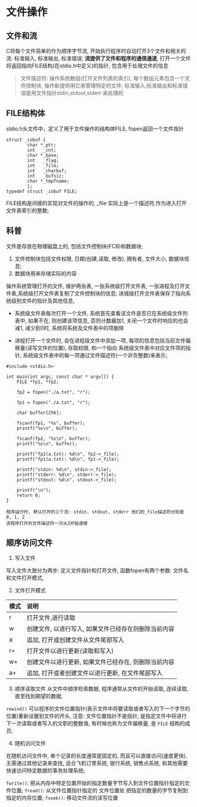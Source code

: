 # 文件操作

## 文件和流
C将每个文件简单的作为顺序字节流, 开始执行程序时自动打开3个文件和相关的流: 标准输入, 标准输出, 标准错误;
**流提供了文件和程序的通信通道**, 打开一个文件将返回指向FILE结构(在stdio.h中定义)的指针, 包含用于处理文件的信息

> 文件描述符: 操作系统数组(打开文件列表的索引), 每个数组元素包含一个文件控制块, 操作新提供用它来管理特定的文件;
标准输入,标准输出和标准错误是用文件指针stdin,stdout,stderr 来处理的

## FILE结构体
stdio.h头文件中，定义了用于文件操作的结构体FILE, fopen返回一个文件指针

```
struct _iobuf {
        char *_ptr;
        int   _cnt;
        char *_base;
        int   _flag;
        int   _file;
        int   _charbuf;
        int   _bufsiz;
        char *_tmpfname;
        };
typedef struct _iobuf FILE;
```

FILE结构是间接的实现对文件的操作的, _file 实际上是一个描述符,作为进入打开文件表索引的整数;

## 科普
文件是存放在物理磁盘上的, 包括文件控制块(FCB)和数据块;

1. 文件控制块包括文件权限, 日期(创建,读取, 修改), 拥有者, 文件大小, 数据块信息;
2. 数据块用来存储实际的内容

操作系统管理打开的文件, 维护两张表, 一张系统级打开文件表, 一张进程及打开文件表,系统级打开文件表复制了文件控制块的信息;
进城级打开文件表保存了指向系统级别文件的指针及其他信息,

- 系统级文件表每次打开一个文件, 系统首先查看该文件是否已在系统级文件列表中,
如果不在, 则创建该项信息, 否则计数器加1, 关闭一个文件时响应的也会减1, 减少到0时, 系统将系统及文件表中的项删除

- 进程打开一个文件时, 会在进程级文件中添加一项, 每项的信息包括当前文件偏移量(读写文件的位置), 存取权限, 和一个指向
系统级文件表中对应文件项的指针, 系统级文件表中的每一项通过文件描述符(一个非负整数)来表示;

```
#include <stdio.h>

int main(int argc, const char * argv[]) {
    FILE *fp1, *fp2;

    fp2 = fopen("./a.txt", "r");

    fp1 = fopen("./a.txt", "r");

    char buffer[256];

    fscanf(fp1, "%s", buffer);
    printf("%s\n", buffer);

    fscanf(fp2, "%s\n", buffer);
    printf("%s\n", buffer);

    printf("fp2(a.txt): %d\n", fp2->_file);
    printf("fp1(a.txt): %d\n", fp1->_file);

    printf("stdin: %d\n", stdin->_file);
    printf("stderr: %d\n", stderr->_file);
    printf("stdout: %d\n", stdout->_file);

    printf("\n");
    return 0;
}

程序运行时, 默认打开的三个流: stdin, stdout, stderr 他们的_file描述符分别是 0, 1, 2
该程序打开的文件描述符一次从3开始递增
```

## 顺序访问文件

1. 写入文件

写入文件大致分为两步: 定义文件指针和打开文件, 函数fopen有两个参数: 文件名和文件打开模式,

2. 文件打开模式

|模式|说明|
|:--|:--|
|r      | 打开文件,进行读取 |
|w      | 创建文件, 以进行写入, 如果文件已经存在则删除当前内容|
|a      | 追加, 打开或创建文件从文件尾部写入|
|r+     | 打开文件以进行更新(读取和写入)|
|w+     | 创建文件以进行更新, 如果文件已经存在, 则删除当前内容|
|a+     | 追加, 打开或者创建文件以进行更新, 在文件尾部写入|


3. 顺序读取文件
从文件中顺序检索数据, 程序通常从文件的开始读取, 连续读取, 直至找到期望的数据,

`rewind()` 可以程序的文件位置指针(表示文件中将要读取或者写入的下一个字节的位置)重新设置到文件的开头, 注意:
文件位置指针不是指针, 是指定文件中将进行下一次读取或者写入的文职的整数值, 有时候也称为文件偏移量, 是 `FILE` 结构的成员;


4. 随机访问文件

在随机访问文件中, 单个记录的长度通常是固定的, 而且可以直接访问(速度更快), 无需通过其他记录来查找,
适合飞机订票系统, 银行系统, 销售点系统, 和其他需要快速访问特定数据的事务处理系统;

`fwrite()`: 把从内存中特定位置开始的指定数量字节写入到文件位置指针指定的文件位置;
`fread()`: 从文件位置指针指定的 文件位置处 把指定的数量的字节复制到 指定的内存位置;
`fseek()`: 移动文件流的读写位置





